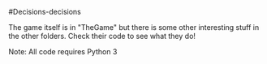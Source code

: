 #Decisions-decisions

  The game itself is in "TheGame" but there is some other interesting stuff in the other folders. Check their code to see what they do!
  
Note: All code requires Python 3
